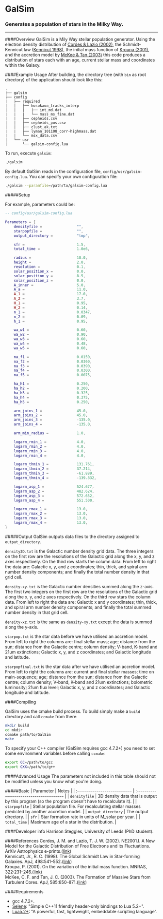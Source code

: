 # GalSim
### Generates a population of stars in the Milky Way.

******************************

####Overview
GalSim is a Mily Way stellar population generator. Using the electron density distribution of [Cordes & Lazio (2002)](#C1), the Schmidt-Kennicut law ([Kennicut 1998](#K98)), the initial mass function of [Kroupa (2001)](#K1), and the accretion model by [McKee & Tan (2003)](#M3) this code produces a distribution of stars each with an age, current stellar mass and coordinates within the Galaxy.

####Example Usage
After building, the directory tree (with `bin` as root directory) of the application should look like this:
```
.
├── galsim
├── config
|   ├── required
|   |   ├── hosokawa_tracks_interp
|   |   |   ├── int_md.dat
|   |   |   └── mass_ms_fine.dat
|   |   ├── cepheids.csv
|   |   ├── cepheids_pos.csv
|   |   ├── clust_ak.txt
|   |   ├── lyman_101108_corr-highmass.dat
|   |   └── msx_data.csv
|   └── usr
|       └── galsim-config.lua
```

To run, execute `galsim`:
```bash
./galsim
```
By default GalSim reads in the configuration file, `config/usr/galsim-config.lua`.
You can specify your own configuration file:
```bash
./galsim --paramfile=/path/to/galsim-config.lua
```

#####Setup

For example, parameters could be:

```lua
-- config/usr/galsim-config.lua

Parameters = {
	densityfile =                "",
	starpopfile =                "",
	output_directory =           "tmp",

	sfr =                        1.5,
	total_time =                 1.0e6,

	radius =                     18.0,
	height =                     2.0,
	resolution =                 0.1,
	solar_position_x =           0.0,
	solar_position_y =           8.5,
	solar_position_z =           0.0,
	A_inner =                    5.0,
	A_a =                        11.0,
	A_1 =                        17.0,
	A_2 =                        3.7,
	H_1 =                        0.95,
	H_2 =                        0.14,
	n_1 =                        0.0347,
	n_2 =                        0.09,
	h_1 =                        0.95,

	wa_w1 =                      0.60,
	wa_w2 =                      0.90,
	wa_w3 =                      0.60,
	wa_w4 =                      0.48,
	wa_w5 =                      0.60,

	na_f1 =                      0.0150,
	na_f2 =                      0.0360,
	na_f3 =                      0.0390,
	na_f4 =                      0.0300,
	na_f5 =                      0.0075,

	ha_h1 =                      0.250,
	ha_h2 =                      0.200,
	ha_h3 =                      0.325,
	ha_h4 =                      0.375,
	ha_h5 =                      0.250,

	arm_joins_1 =                45.0,
	arm_joins_2 =                45.0,
	arm_joins_3 =                -135.0,
	arm_joins_4 =                -135.0,

	arm_min_radius =             1.0,

	logarm_rmin_1 =              4.0,
	logarm_rmin_2 =              4.0,
	logarm_rmin_3 =              4.0,
	logarm_rmin_4 =              4.0,

	logarm_thmin_1 =             131.761,
	logarm_thmin_2 =             37.214,
	logarm_thmin_3 =             -61.889,
	logarm_thmin_4 =             -139.832,

	logarm_asp_1 =               524.677,
	logarm_asp_2 =               482.624,
	logarm_asp_3 =               572.652,
	logarm_asp_4 =               551.500,

	logarm_rmax_1 =              13.0,
	logarm_rmax_2 =              13.0,
	logarm_rmax_3 =              13.0,
	logarm_rmax_4 =              13.0,
}
```

#####Output
GalSim outputs data files to the directory assigned to `output_directory`.

`density3D.txt` is the Galactic number density grid data. The three integers on the first row are the resolutions of the Galactic grid along the x, y, and z axes respectively. On the third row starts the column data. From left to right the data are: Galactic x, y, and z coordinates; thin, thick, and spiral arm number density components; and finally the total number density in that grid cell.

`density-xy.txt` is the Galactic number densities summed along the z-axis. The first two integers on the first row are the resolutions of the Galactic grid along the x, y, and z axes respectively. On the third row stars the column data. From left to right the data are: Galactic x and y coordinates; thin, thick, and spiral arm number density components; and finally the total summed number density in that grid cell.

`density-xz.txt` is the same as `density-xy.txt` except the data is summed along the y-axis.

`starpop.txt` is the star data before we have utilised an accretion model. From left to right the columns are: final stellar mass; age; distance from the sun; distance from the Galactic centre; column density; V-band, K-band and 21um extinctions; Galactic x, y, and z coordinates; and Galactic longitude and latitude.

`starpopfinal.txt` is the star data after we have utilised an accretion model. From left to right the columns are: current and final stellar masses; time on main-sequence; age; distance from the sun; distance from the Galactic centre; column density; V-band, K-band and 21um extinctions; bolometric luminosity; 21um flux level; Galactic x, y, and z coordinates; and Galactic longitude and latitude.  

####Compiling

GalSim uses the cmake build process. To build simply make a `build` directory and call `ccmake` from there:
```bash
mkdir build
cd mkdir
ccmake path/to/GalSim
make
```

To specify your C++ compiler (GalSim requires gcc 4.7.2+) you need to set some environment variables before calling `ccmake`:
```bash
export CC=/path/to/gcc
export CXX=/path/to/g++
```

####Advanced Usage
The parameters not included in this table should not be modified unless you know what you're doing.

#####Basic
| Parameter                     | Notes                                     |
| :---------------------------- | :---------------------------------------- |
| ```densityfile```             | 3D density data that is output by this program (so the program doesn't have to recalculate it). |
| ```starpopfile```             | Stellar population file. For recalculating stellar masses predicted by another accretion model. |
| ```output_directory```        | The output directory. |
| ```sfr```                     | Star formation rate in units of M_solar per year. |
| ```total_time```              | Maximum age of a star in the distribution. |

####Developer info
Harrison Steggles, University of Leeds (PhD student).

####References
<a name="C1"></a>Cordes, J. M. and Lazio, T. J. W. (2002). NE2001.I. A New Model for the Galactic Distribution of Free Electrons and its Fluctuations. ArXiv Astrophysics e-prints.([link](http://arxiv.org/pdf/astro-ph/0207156v3.pdf))  
<a name="K98"></a>Kennicutt, Jr., R. C. (1998). The Global Schmidt Law in Star-forming Galaxies. ApJ, 498:541–552.([link](http://iopscience.iop.org/article/10.1086/305588/pdf))  
<a name="K1"></a>Kroupa, P. (2001). On the variation of the initial mass function. MNRAS, 322:231–246.([link](http://articles.adsabs.harvard.edu/cgi-bin/nph-iarticle_query?2001MNRAS.322..231K&amp;data_type=PDF_HIGH&amp;whole_paper=YES&amp;type=PRINTER&amp;filetype=.pdf))  
<a name="M3"></a>McKee, C. F. and Tan, J. C. (2003). The Formation of Massive Stars from Turbulent Cores. ApJ, 585:850–871.([link](http://iopscience.iop.org/article/10.1086/346149/pdf))  


####Requirements
* gcc 4.7.2+.
* [Selene](https://github.com/jeremyong/Selene): "Simple C++11 friendly header-only bindings to Lua 5.2+".  
* [Lua5.2+](http://www.lua.org/): "A powerful, fast, lightweight, embeddable scripting language".  
